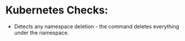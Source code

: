# Kubernetes Checks:

* Detects any namespace deletion - the command deletes everything under the namespace.
